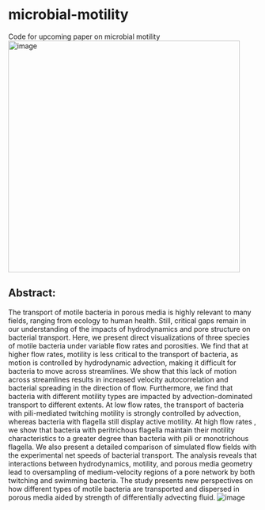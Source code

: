 # microbial-motility
Code for upcoming paper on microbial motility
<img width="468" alt="image" src="https://github.com/mberghouse/microbial-motility/assets/55556564/6344ad6f-b3f6-4277-b0ee-33bd6f00346b">

## Abstract:

The transport of motile bacteria in porous media is highly relevant to many fields, ranging from ecology to human health. Still, critical gaps remain in our understanding of the impacts of hydrodynamics and pore structure on bacterial transport. Here, we present direct visualizations of three species of motile bacteria under variable flow rates and porosities. We find that at higher flow rates, motility is less critical to the transport of bacteria, as motion is controlled by hydrodynamic advection, making it difficult for bacteria to move across streamlines. We show that this lack of motion across streamlines results in increased velocity autocorrelation and bacterial spreading in the direction of flow. Furthermore, we find that bacteria with different motility types are impacted by advection-dominated transport to different extents. At low flow rates, the transport of bacteria with pili-mediated twitching motility is strongly controlled by advection, whereas bacteria with flagella still display active motility. At high flow rates , we show that bacteria with peritrichous flagella maintain their motility characteristics to a greater degree than bacteria with pili or monotrichous flagella. We also present a detailed comparison of simulated flow fields with the experimental net speeds of bacterial transport. The analysis reveals that interactions between hydrodynamics, motility, and porous media geometry lead to oversampling of medium-velocity regions of a pore network by both twitching and swimming bacteria. The study presents new perspectives on how different types of motile bacteria are transported and dispersed in porous media aided by strength of differentially advecting fluid. 
![image](https://github.com/mberghouse/microbial-motility/assets/55556564/7a884cf7-b99f-4338-b033-71c75a33c428)
